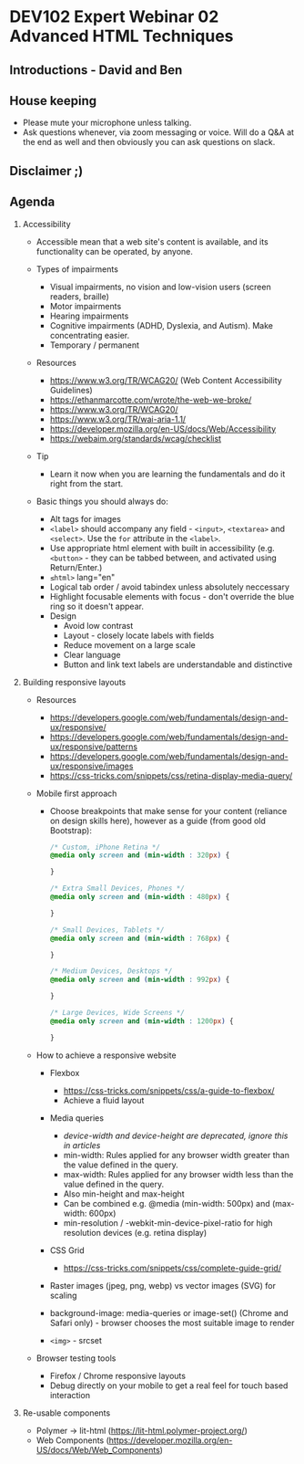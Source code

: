 # DEV102 Expert Webinar 02 Advanced HTML Techniques

## Introductions - David and Ben
## House keeping 
  - Please mute your microphone unless talking.
  - Ask questions whenever, via zoom messaging or voice. Will do a Q&A at the end as well and then obviously you can ask questions on slack.
## Disclaimer ;)  
  
## Agenda 
1. Accessibility 
    - Accessible mean that a web site's content is available, and its functionality can be operated, by anyone.
    
    - Types of impairments
      - Visual impairments, no vision and low-vision users (screen readers, braille)
      - Motor impairments
      - Hearing impairments
      - Cognitive impairments (ADHD, Dyslexia, and Autism). Make concentrating easier.
      - Temporary / permanent 

    - Resources 
      - https://www.w3.org/TR/WCAG20/ (Web Content Accessibility Guidelines)
      - https://ethanmarcotte.com/wrote/the-web-we-broke/
      - https://www.w3.org/TR/WCAG20/
      - https://www.w3.org/TR/wai-aria-1.1/
      - https://developer.mozilla.org/en-US/docs/Web/Accessibility  
      - https://webaim.org/standards/wcag/checklist    

    - Tip
      - Learn it now when you are learning the fundamentals and do it right from the start. 
  
    - Basic things you should always do:    
      - Alt tags for images
      - `<label>` should accompany any field - `<input>`, `<textarea>` and `<select>`. Use the `for` attribute in the `<label>`. 
      - Use appropriate html element with built in accessibility (e.g. `<button>` - they can be tabbed between, and activated using Return/Enter.)      
      - `≤html>` lang="en"
      - Logical tab order / avoid tabindex unless absolutely neccessary
      - Highlight focusable elements with focus - don't override the blue ring so it doesn't appear. 
      - Design
        - Avoid low contrast
        - Layout - closely locate labels with fields
        - Reduce movement on a large scale
        - Clear language
        - Button and link text labels are understandable and distinctive

2. Building responsive layouts 
    - Resources
      - https://developers.google.com/web/fundamentals/design-and-ux/responsive/
      - https://developers.google.com/web/fundamentals/design-and-ux/responsive/patterns
      - https://developers.google.com/web/fundamentals/design-and-ux/responsive/images
      - https://css-tricks.com/snippets/css/retina-display-media-query/
  
    - Mobile first approach   
      - Choose breakpoints that make sense for your content (reliance on design skills here), however as a guide (from good old Bootstrap): 
    
        ```css
        /* Custom, iPhone Retina */ 
        @media only screen and (min-width : 320px) {

        }

        /* Extra Small Devices, Phones */ 
        @media only screen and (min-width : 480px) {

        }

        /* Small Devices, Tablets */
        @media only screen and (min-width : 768px) {

        }

        /* Medium Devices, Desktops */
        @media only screen and (min-width : 992px) {

        }

        /* Large Devices, Wide Screens */
        @media only screen and (min-width : 1200px) {

        }
        ```

    - How to achieve a responsive website
    
      - Flexbox
        - https://css-tricks.com/snippets/css/a-guide-to-flexbox/
        - Achieve a fluid layout
    
      - Media queries
        - *device-width and device-height are deprecated, ignore this in articles*
        - min-width: Rules applied for any browser width greater than the value defined in the query.
        - max-width: Rules applied for any browser width less than the value defined in the query.
        - Also min-height and max-height
        - Can be combined e.g. @media (min-width: 500px) and (max-width: 600px) 
        - min-resolution / -webkit-min-device-pixel-ratio for high resolution devices (e.g. retina display)

      - CSS Grid
        - https://css-tricks.com/snippets/css/complete-guide-grid/

      - Raster images (jpeg, png, webp) vs vector images (SVG) for scaling

      - background-image: media-queries or image-set() (Chrome and Safari only) - browser chooses the most suitable image to render
      - `<img>` - srcset

    - Browser testing tools
      - Firefox / Chrome responsive layouts
      - Debug directly on your mobile to get a real feel for touch based interaction

3. Re-usable components
    - Polymer -> lit-html (https://lit-html.polymer-project.org/)
    - Web Components (https://developer.mozilla.org/en-US/docs/Web/Web_Components)
